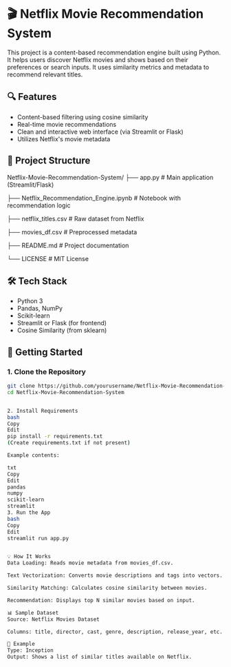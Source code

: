 
# 🎬 Netflix Movie Recommendation System

This project is a content-based recommendation engine built using Python. It helps users discover Netflix movies and shows based on their preferences or search inputs. It uses similarity metrics and metadata to recommend relevant titles.

## 🔍 Features

- Content-based filtering using cosine similarity
- Real-time movie recommendations
- Clean and interactive web interface (via Streamlit or Flask)
- Utilizes Netflix's movie metadata

## 📁 Project Structure

Netflix-Movie-Recommendation-System/
├── app.py # Main application (Streamlit/Flask)

├── Netflix_Recommendation_Engine.ipynb # Notebook with recommendation logic

├── netflix_titles.csv # Raw dataset from Netflix

├── movies_df.csv # Preprocessed metadata

├── README.md # Project documentation

└── LICENSE # MIT License



## 🛠️ Tech Stack

- Python 3
- Pandas, NumPy
- Scikit-learn
- Streamlit or Flask (for frontend)
- Cosine Similarity (from sklearn)

## 🚀 Getting Started

### 1. Clone the Repository

```bash
git clone https://github.com/yourusername/Netflix-Movie-Recommendation-System.git
cd Netflix-Movie-Recommendation-System


2. Install Requirements
bash
Copy
Edit
pip install -r requirements.txt
(Create requirements.txt if not present)

Example contents:

txt
Copy
Edit
pandas
numpy
scikit-learn
streamlit
3. Run the App
bash
Copy
Edit
streamlit run app.py


💡 How It Works
Data Loading: Reads movie metadata from movies_df.csv.

Text Vectorization: Converts movie descriptions and tags into vectors.

Similarity Matching: Calculates cosine similarity between movies.

Recommendation: Displays top N similar movies based on input.

📊 Sample Dataset
Source: Netflix Movies Dataset

Columns: title, director, cast, genre, description, release_year, etc.

🧪 Example
Type: Inception
Output: Shows a list of similar titles available on Netflix.
